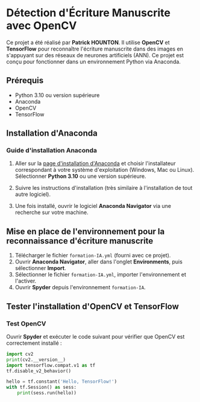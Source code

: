 # Détection d'Écriture Manuscrite avec OpenCV

Ce projet a été réalisé par **Patrick HOUNTON**. Il utilise **OpenCV** et **TensorFlow** pour reconnaître l'écriture manuscrite dans des images en s'appuyant sur des réseaux de neurones artificiels (ANN). Ce projet est conçu pour fonctionner dans un environnement Python via Anaconda.

## Prérequis

- Python 3.10 ou version supérieure
- Anaconda
- OpenCV
- TensorFlow

## Installation d'Anaconda

### Guide d'installation Anaconda

1. Aller sur la [page d'installation d'Anaconda](https://www.anaconda.com/products/distribution) et choisir l'installateur correspondant à votre système d'exploitation (Windows, Mac ou Linux). Sélectionner **Python 3.10** ou une version supérieure.
   
2. Suivre les instructions d'installation (très similaire à l'installation de tout autre logiciel).
   
3. Une fois installé, ouvrir le logiciel **Anaconda Navigator** via une recherche sur votre machine.

## Mise en place de l'environnement pour la reconnaissance d'écriture manuscrite

1. Télécharger le fichier `formation-IA.yml` (fourni avec ce projet).
2. Ouvrir **Anaconda Navigator**, aller dans l'onglet **Environments**, puis sélectionner **Import**.
3. Sélectionner le fichier `formation-IA.yml`, importer l'environnement et l'activer.
4. Ouvrir **Spyder** depuis l'environnement `formation-IA`.

## Tester l'installation d'OpenCV et TensorFlow

### Test OpenCV

Ouvrir **Spyder** et exécuter le code suivant pour vérifier que OpenCV est correctement installé :

```python
import cv2
print(cv2.__version__)
import tensorflow.compat.v1 as tf
tf.disable_v2_behavior()

hello = tf.constant('Hello, TensorFlow!')
with tf.Session() as sess:
    print(sess.run(hello))